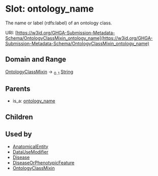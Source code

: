 
# Slot: ontology_name


The name or label (rdfs:label) of an ontology class.

URI: [https://w3id.org/GHGA-Submission-Metadata-Schema/OntologyClassMixin_ontology_name](https://w3id.org/GHGA-Submission-Metadata-Schema/OntologyClassMixin_ontology_name)


## Domain and Range

[OntologyClassMixin](OntologyClassMixin.md) &#8594;  <sub>0..1</sub> [String](types/String.md)

## Parents

 *  is_a: [ontology_name](ontology_name.md)

## Children


## Used by

 * [AnatomicalEntity](AnatomicalEntity.md)
 * [DataUseModifier](DataUseModifier.md)
 * [Disease](Disease.md)
 * [DiseaseOrPhenotypicFeature](DiseaseOrPhenotypicFeature.md)
 * [OntologyClassMixin](OntologyClassMixin.md)
